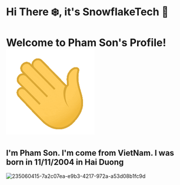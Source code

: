 # Hi There ❄️, it's SnowflakeTech 🥰
# Welcome to Pham Son's Profile! ![hello](https://raw.githubusercontent.com/hth125192/hth125192/main/gifs/hello.gif)
## I'm Pham Son. I'm come from VietNam. I was born in 11/11/2004 in Hai Duong
![235060415-7a2c07ea-e9b3-4217-972a-a53d08b1fc9d](https://user-images.githubusercontent.com/127081003/236632587-5352bf54-0bfc-426d-9954-901fd3180968.gif)
